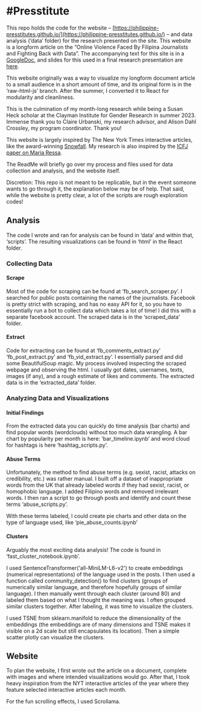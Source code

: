 # #Presstitute

This repo holds the code for the website – [https://philippine-presstitutes.github.io/](https://philippine-presstitutes.github.io/) – and data analysis (‘data’ folder) for the research presented on the site. This website is a longform article on the “Online Violence Faced By Filipina Journalists and Fighting Back with Data”. The accompanying text for this site is in a [GoogleDoc](https://docs.google.com/document/d/1Z-6rlWvs_70CEHUZHIwPLRhYmQEHSYC3iNyV6bBMKDU/edit), and slides for this used in a final research presentation are [here](https://docs.google.com/presentation/d/10xhjGeS2pM8kFp60TTcwAT_G4g0tEveGz27zVPkQGig/edit#slide=id.g276048eb516_0_0). 

This website originally was a way to visualize my longform document article to a small audience in a short amount of time, and its original form is in the ‘raw-html-js’ branch. After the summer, I converted it to React for modularity and cleanliness. 

This is the culmination of my month-long research while being a Susan Heck scholar at the Clayman Institute for Gender Research in summer 2023. Immense thank you to Claire Urbanski, my research advisor, and Alison Dahl Crossley, my program coordinator. Thank you! 

This website is largely inspired by The New York Times interactive articles, like the award-winning [Snowfall](https://www.nytimes.com/projects/2012/snow-fall/index.html#/?part=tunnel-creek). My research is also inspired by the [ICFJ paper on Maria Ressa](https://www.icfj.org/sites/default/files/2021-03/Maria%20Ressa-%20Fighting%20an%20Onslaught%20of%20Online%20Violence_0.pdf). 

The ReadMe will briefly go over my process and files used for data collection and analysis, and the website itself. 

Discretion: This repo is not meant to be replicable, but in the event someone wants to go through it, the explanation below may be of help. That said, while the website is pretty clear, a lot of the scripts are rough exploration codes!


## Analysis

The code I wrote and ran for analysis can be found in ‘data’ and within that, ‘scripts’. The resulting visualizations can be found in ‘html’ in the React folder.


### Collecting Data


#### Scrape 

Most of the code for scraping can be found at ‘fb_search_scraper.py’. I searched for public posts containing the names of the journalists. Facebook is pretty strict with scraping, and has no easy API for it, so you have to essentially run a bot to collect data which takes a lot of time! I did this with a separate facebook account. The scraped data is in the ‘scraped_data’ folder.


#### Extract 

Code for extracting can be found at ‘fb_comments_extract.py’ ‘fb_post_extract.py’ and ‘fb_vid_extract.py’. I essentially parsed and did some BeautifulSoup magic. My process involved inspecting the scraped webpage and observing the html. I usually got dates, usernames, texts, images (if any), and a rough estimate of likes and comments. The extracted data is in the ‘extracted_data’ folder.


### Analyzing Data and Visualizations


#### Initial Findings

From the extracted data you can quickly do time analysis (bar charts) and find popular words (wordclouds) without too much data wrangling. A bar chart by popularity per month is here: ‘bar_timeline.ipynb’ and word cloud for hashtags is here ‘hashtag_scripts.py’.


#### Abuse Terms

Unfortunately, the method to find abuse terms (e.g. sexist, racist, attacks on credibility, etc.) was rather manual. I built off a dataset of inappropriate words from the UK that already labeled words if they had sexist, racist, or homophobic language. I added Filipino words and removed irrelevant words. I then ran a script to go through posts and identify and count these terms ‘abuse_scripts.py’.

With these terms labeled, I could create pie charts and other data on the type of language used, like ‘pie_abuse_counts.ipynb’


#### Clusters

Arguably the most exciting data analysis! The code is found in ‘fast_cluster_notebook.ipynb’.

I used SentenceTransformer('all-MiniLM-L6-v2') to create embeddings (numerical representations) of the language used in the posts. I then used a function called community_detection() to find clusters (groups of numerically similar language, and therefore hopefully groups of similar language). I then manually went through each cluster (around 80) and labeled them based on what I thought the meaning was. I often grouped similar clusters together. After labeling, it was time to visualize the clusters.

I used TSNE from sklearn.manifold to reduce the dimensionality of the embeddings (the embeddings are of many dimensions and TSNE makes it visible on a 2d scale but still encapsulates its location). Then a simple scatter plotly can visualize the clusters. 


## Website

To plan the website, I first wrote out the article on a document, complete with images and where intended visualizations would go. After that, I took heavy inspiration from the NYT interactive articles of the year where they feature selected interactive articles each month.

For the fun scrolling effects, I used Scrollama.
